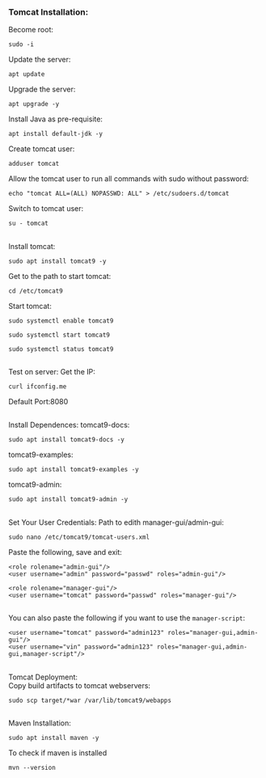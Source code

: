 ### Tomcat Installation: 

Become root:
``` 
sudo -i
```
Update the server: 
```
apt update 
```
Upgrade the server: 
```
apt upgrade -y 
```


Install Java as pre-requisite: 
```
apt install default-jdk -y 
```


Create tomcat user: 
```
adduser tomcat 
```
Allow the tomcat user to run all commands with sudo without password:
```
echo "tomcat ALL=(ALL) NOPASSWD: ALL" > /etc/sudoers.d/tomcat
```
Switch to tomcat user: 
```
su - tomcat   
```
##


Install tomcat: 
```
sudo apt install tomcat9 -y 
``` 
Get to the path to start tomcat: 
```
cd /etc/tomcat9  
```
Start tomcat:
``` 
sudo systemctl enable tomcat9
```
```
sudo systemctl start tomcat9
```
```
sudo systemctl status tomcat9
```
##


Test on server:
Get the IP:
```  
curl ifconfig.me
``` 
Default Port:8080
##


Install Dependences:
tomcat9-docs: 
```
sudo apt install tomcat9-docs -y 
```
tomcat9-examples: 
```
sudo apt install tomcat9-examples -y
```
tomcat9-admin: 
```
sudo apt install tomcat9-admin -y
```
## 


Set Your User Credentials: 
Path to edith manager-gui/admin-gui:  
```
sudo nano /etc/tomcat9/tomcat-users.xml
```
Paste the following, save and exit: 
```
<role rolename="admin-gui"/>
<user username="admin" password="passwd" roles="admin-gui"/>

<role rolename="manager-gui"/>
<user username="tomcat" password="passwd" roles="manager-gui"/>
```
##


You can also paste the following if you want to use the `manager-script`:
```
<user username="tomcat" password="admin123" roles="manager-gui,admin-gui"/>     
<user username="vin" password="admin123" roles="manager-gui,admin-gui,manager-script"/> 
```
##


Tomcat Deployment: <br>
Copy build artifacts to tomcat webservers:
```
sudo scp target/*war /var/lib/tomcat9/webapps
```
##


Maven Installation: 
```
sudo apt install maven -y 
```
To check if maven is installed 
```
mvn --version
```
##
